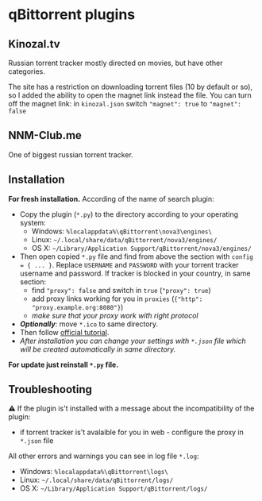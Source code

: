 # qBittorrent plugins

## Kinozal.tv
Russian torrent tracker mostly directed on movies, but have other categories.

The site has a restriction on downloading torrent files (10 by default or so), so I added the ability to open the magnet link instead the file.
You can turn off the magnet link: in `kinozal.json` switch `"magnet": true` to `"magnet": false`

## NNM-Club.me
One of biggest russian torrent tracker.

## Installation
**For fresh installation.**
According of the name of search plugin:
* Copy the plugin (`*.py`) to the directory according to your operating system:
  * Windows: `%localappdata%\qBittorrent\nova3\engines\`
  * Linux: `~/.local/share/data/qBittorrent/nova3/engines/`
  * OS X: `~/Library/Application Support/qBittorrent/nova3/engines/`
* Then open copied `*.py` file and find from above the section with `config = { ... }`. Replace `USERNAME` and `PASSWORD` with your torrent tracker username and password. If tracker is blocked in your country, in same section:
  * find `"proxy": false` and switch in `true` (`"proxy": true`)
  * add proxy links working for you in `proxies` (`{"http": "proxy.example.org:8080"}`)
  * *make sure that your proxy work with right protocol*
* **_Optionally_**: move `*.ico` to same directory.
* Then follow [official tutorial](https://github.com/qbittorrent/search-plugins/wiki/Install-search-plugins).
* _After installation you can change your settings with `*.json` file which will be created automatically in same directory._

**For update just reinstall `*.py` file.**

## Troubleshooting
:warning: If the plugin is't installed with a message about the incompatibility of the plugin:
 * if torrent tracker is't avalaible for you in web - configure the proxy in `*.json` file

All other errors and warnings you can see in log file `*.log`:
  * Windows: `%localappdata%\qBittorrent\logs\`
  * Linux: `~/.local/share/data/qBittorrent/logs/`
  * OS X: `~/Library/Application Support/qBittorrent/logs/`
